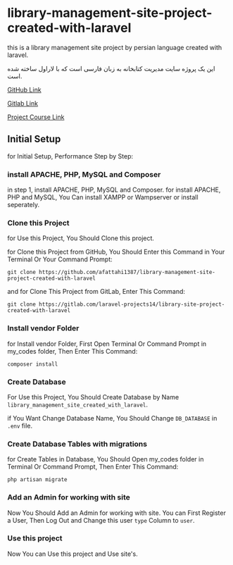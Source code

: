 # library-management-site-project-created-with-laravel

this is a library management site project by persian language created with laravel.

این یک پروژه سایت مدیریت کتابخانه به زبان فارسی است که با لاراول ساخته شده است.

[GitHub Link](https://github.com/afattahi1387/library-management-site-project-created-with-laravel)

[Gitlab Link](https://gitlab.com/laravel-projects14/library-site-project-created-with-laravel)

[Project Course Link](https://www.aparat.com/v/5HkNa?playlist=1726399)

## Initial Setup

for Initial Setup, Performance Step by Step:

### install APACHE, PHP, MySQL and Composer

in step 1, install APACHE, PHP, MySQL and Composer. for install APACHE, PHP and MySQL, You Can install XAMPP or Wampserver or install seperately.

### Clone this Project

for Use this Project, You Should Clone this project.

for Clone this Project from GitHub, You Should Enter this Command in Your Terminal Or Your Command Prompt:

    git clone https://github.com/afattahi1387/library-management-site-project-created-with-laravel

and for Clone This Project from GitLab, Enter This Command:

    git clone https://gitlab.com/laravel-projects14/library-site-project-created-with-laravel

### Install vendor Folder

for Install vendor Folder, First Open Terminal Or Command Prompt in my_codes folder, Then Enter This Command:

    composer install

### Create Database

For Use this Project, You Should Create Database by Name `library_management_site_created_with_laravel`.

if You Want Change Database Name, You Should Change `DB_DATABASE` in `.env` file.

### Create Database Tables with migrations

for Create Tables in Database, You Should Open my_codes folder in Terminal Or Command Prompt, Then Enter This Command:

    php artisan migrate

### Add an Admin for working with site

Now You Should Add an Admin for working with site. You can First Register a User, Then Log Out and Change this user `type` Column to `user`.

### Use this project

Now You can Use this project and Use site's.
